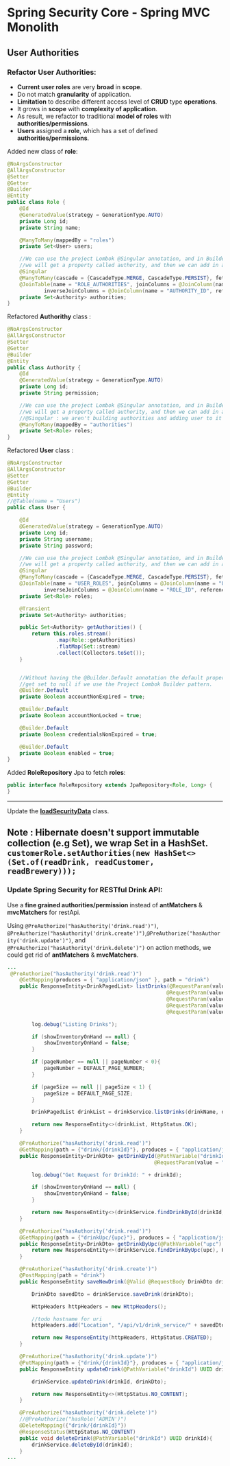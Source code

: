 # Spring Security Core - Spring MVC Monolith

## User Authorities 

### Refactor User Authorities:
- **Current user roles** are very **broad** in **scope**.
- Do not match **granularity** of application.
- **Limitation** to describe different access level of **CRUD** type **operations**.
- It grows in **scope** with **complexity of application**.
- As result, we refactor to traditional **model of roles** with **authorities/permissions**.
- **Users** assigned a **role**, which has a set of defined **authorities/permissions**. 

Added new class of **role**:

```java
@NoArgsConstructor
@AllArgsConstructor
@Setter
@Getter
@Builder
@Entity
public class Role {
    @Id
    @GeneratedValue(strategy = GenerationType.AUTO)
    private Long id;
    private String name;

    @ManyToMany(mappedBy = "roles")
    private Set<User> users;

    //We can use the project Lombok @Singular annotation, and in Builder pattern,
    //we will get a property called authority, and then we can add in a Singular authority via the Builder pattern.
    @Singular
    @ManyToMany(cascade = {CascadeType.MERGE, CascadeType.PERSIST}, fetch = FetchType.EAGER)
    @JoinTable(name = "ROLE_AUTHORITIES", joinColumns = @JoinColumn(name = "ROLE_ID", referencedColumnName = "ID"),
            inverseJoinColumns = @JoinColumn(name = "AUTHORITY_ID", referencedColumnName = "ID"))
    private Set<Authority> authorities;
}


```

Refactored **Authorithy** class :

```java
@NoArgsConstructor
@AllArgsConstructor
@Setter
@Getter
@Builder
@Entity
public class Authority {
    @Id
    @GeneratedValue(strategy = GenerationType.AUTO)
    private Long id;
    private String permission;

    //We can use the project Lombok @Singular annotation, and in Builder pattern,
    //we will get a property called authority, and then we can add in a Singular authority via the Builder pattern.
    //@Singular : we aren't building authorities and adding user to it but the inverse is true.
    @ManyToMany(mappedBy = "authorities")
    private Set<Role> roles;
}

```

Refactored **User** class :

```java
@NoArgsConstructor
@AllArgsConstructor
@Setter
@Getter
@Builder
@Entity
//@Table(name = "Users")
public class User {

    @Id
    @GeneratedValue(strategy = GenerationType.AUTO)
    private Long id;
    private String username;
    private String password;

    //We can use the project Lombok @Singular annotation, and in Builder pattern,
    //we will get a property called authority, and then we can add in a Singular authority via the Builder pattern.
    @Singular
    @ManyToMany(cascade = {CascadeType.MERGE, CascadeType.PERSIST}, fetch = FetchType.EAGER) //FetchType.EAGER: one round trip to the db!
    @JoinTable(name = "USER_ROLES", joinColumns = @JoinColumn(name = "USER_ID", referencedColumnName = "ID"),
            inverseJoinColumns = @JoinColumn(name = "ROLE_ID", referencedColumnName = "ID"))
    private Set<Role> roles;

    @Transient
    private Set<Authority> authorities;

    public Set<Authority> getAuthorities() {
        return this.roles.stream()
                .map(Role::getAuthorities)
                .flatMap(Set::stream)
                .collect(Collectors.toSet());
    }


    //Without having the @Builder.Default annotation the default properties will actually
    //get set to null if we use the Project Lombok Builder pattern.
    @Builder.Default
    private Boolean accountNonExpired = true;

    @Builder.Default
    private Boolean accountNonLocked = true;

    @Builder.Default
    private Boolean credentialsNonExpired = true;

    @Builder.Default
    private Boolean enabled = true;
}

```

Added **RoleRepository** Jpa  to fetch **roles**:

```java
public interface RoleRepository extends JpaRepository<Role, Long> {
}

```
-----------
Update the **[loadSecurityData](src/main/java/com/elearning/drink/drinkfactory/bootstrap/UserDataLoader.java)** class.

**Note** : Hibernate doesn't support immutable collection (e.g **Set**), we wrap **Set** in a **HashSet**.
`customerRole.setAuthorities(new HashSet<>(Set.of(readDrink, readCustomer, readBrewery)));`
-----------


###  Update Spring Security for RESTful Drink API:


Use a **fine grained authorities/permission** instead of **antMatchers** & **mvcMatchers** for restApi.

Using `@PreAuthorize("hasAuthority('drink.read')")`, `@PreAuthorize("hasAuthority('drink.create')")`,`@PreAuthorize("hasAuthority('drink.update')")`, and `@PreAuthorize("hasAuthority('drink.delete')")` on action methods, we could get rid of **antMatchers** & **mvcMatchers**.


```java
...
 @PreAuthorize("hasAuthority('drink.read')")
    @GetMapping(produces = { "application/json" }, path = "drink")
    public ResponseEntity<DrinkPagedList> listDrinks(@RequestParam(value = "pageNumber", required = false) Integer pageNumber,
                                                    @RequestParam(value = "pageSize", required = false) Integer pageSize,
                                                    @RequestParam(value = "drinkName", required = false) String drinkName,
                                                    @RequestParam(value = "drinkStyle", required = false) DrinkStyleEnum drinkStyle,
                                                    @RequestParam(value = "showInventoryOnHand", required = false) Boolean showInventoryOnHand){

        log.debug("Listing Drinks");

        if (showInventoryOnHand == null) {
            showInventoryOnHand = false;
        }

        if (pageNumber == null || pageNumber < 0){
            pageNumber = DEFAULT_PAGE_NUMBER;
        }

        if (pageSize == null || pageSize < 1) {
            pageSize = DEFAULT_PAGE_SIZE;
        }

        DrinkPagedList drinkList = drinkService.listDrinks(drinkName, drinkStyle, PageRequest.of(pageNumber, pageSize), showInventoryOnHand);

        return new ResponseEntity<>(drinkList, HttpStatus.OK);
    }

    @PreAuthorize("hasAuthority('drink.read')")
    @GetMapping(path = {"drink/{drinkId}"}, produces = { "application/json" })
    public ResponseEntity<DrinkDto> getDrinkById(@PathVariable("drinkId") UUID drinkId,
                                                @RequestParam(value = "showInventoryOnHand", required = false) Boolean showInventoryOnHand){

        log.debug("Get Request for DrinkId: " + drinkId);

        if (showInventoryOnHand == null) {
            showInventoryOnHand = false;
        }

        return new ResponseEntity<>(drinkService.findDrinkById(drinkId, showInventoryOnHand), HttpStatus.OK);
    }

    @PreAuthorize("hasAuthority('drink.read')")
    @GetMapping(path = {"drinkUpc/{upc}"}, produces = { "application/json" })
    public ResponseEntity<DrinkDto> getDrinkByUpc(@PathVariable("upc") String upc){
        return new ResponseEntity<>(drinkService.findDrinkByUpc(upc), HttpStatus.OK);
    }

    @PreAuthorize("hasAuthority('drink.create')")
    @PostMapping(path = "drink")
    public ResponseEntity saveNewDrink(@Valid @RequestBody DrinkDto drinkDto){

        DrinkDto savedDto = drinkService.saveDrink(drinkDto);

        HttpHeaders httpHeaders = new HttpHeaders();

        //todo hostname for uri
        httpHeaders.add("Location", "/api/v1/drink_service/" + savedDto.getId().toString());

        return new ResponseEntity(httpHeaders, HttpStatus.CREATED);
    }

    @PreAuthorize("hasAuthority('drink.update')")
    @PutMapping(path = {"drink/{drinkId}"}, produces = { "application/json" })
    public ResponseEntity updateDrink(@PathVariable("drinkId") UUID drinkId, @Valid @RequestBody DrinkDto drinkDto){

        drinkService.updateDrink(drinkId, drinkDto);

        return new ResponseEntity<>(HttpStatus.NO_CONTENT);
    }

    @PreAuthorize("hasAuthority('drink.delete')")
    //@PreAuthorize("hasRole('ADMIN')")
    @DeleteMapping({"drink/{drinkId}"})
    @ResponseStatus(HttpStatus.NO_CONTENT)
    public void deleteDrink(@PathVariable("drinkId") UUID drinkId){
        drinkService.deleteById(drinkId);
    }
...

```















